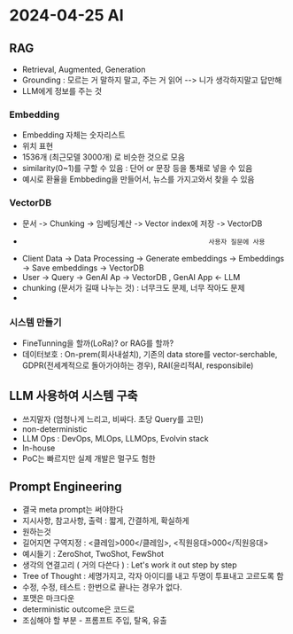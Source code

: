 # 2024-04-25 AI  

## RAG  
- Retrieval, Augmented, Generation  
- Grounding : 모르는 거 말하지 말고, 주는 거 읽어 --> 니가 생각하지말고 답만해  
- LLM에게 정보를 주는 것  

### Embedding  

- Embedding 자체는 숫자리스트  
- 위치 표현  
- 1536개 (최근모델 3000개) 로 비슷한 것으로 모음  
- similarity(0~1)를 구할 수 있음 : 단어 or 문장 등을 통채로 넣을 수 있음  
- 예시로 환율을 Embbeding을 만들어서, 뉴스를 가지고와서 찾을 수 있음  

### VectorDB  
- 문서 -> Chunking -> 임베딩계산 -> Vector index에 저장 -> VectorDB  
-                                                    사용자 질문에 사용  
- Client Data -> Data Processing -> Generate embeddings -> Embeddings -> Save embeddings -> VectorDB  
- User -> Query -> GenAI Ap -> VectorDB , GenAI App <- LLM
- chunking (문서가 길때 나누는 것) : 너무크도 문제, 너무 작아도 문제 
- 

### 시스템 만들기  
- FineTunning을 할까(LoRa)? or RAG를 할까?  
- 데이터보호 : On-prem(회사내설치), 기존의 data store를 vector-serchable, GDPR(전세계적으로 돌아가야하는 경우), RAI(윤리적AI, responsibile)

## LLM 사용하여 시스템 구축  
- 쓰지말자 (엄청나게 느리고, 비싸다. 초당 Query를 고민)
- non-deterministic
- LLM Ops : DevOps, MLOps, LLMOps, Evolvin stack
- In-house
- PoC는 빠르지만 실제 개발은 멀구도 험한

## Prompt Engineering
- 결국 meta prompt는 써야한다
- 지시사항, 참고사항, 출력 : 짧게, 간결하게, 확실하게
- 원하는것
- 길어지면 구역지정 : <클레임>000</클레임>, <직원응대>000</직원응대>
- 예시들기 : ZeroShot, TwoShot, FewShot
- 생각의 연결고리 ( 거의 다쓴다 ) : Let's work it out step by step
- Tree of Thought : 세명가지고, 각자 아이디를 내고 두명이 투표내고 고르도록 함
- 수정, 수정, 테스트 : 한번으로 끝나는 경우가 없다.
- 포맷은 마크다운
- deterministic outcome은 코드로
- 조심해야 할 부분 - 프롬프트 주입, 탈옥, 유출

